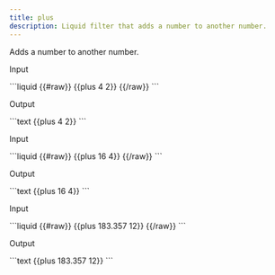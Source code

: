 ```yaml
---
title: plus
description: Liquid filter that adds a number to another number.
---
```

Adds a number to another number.
<p class="code-label">Input</p>
```liquid
{{#raw}}
{{plus 4 2}}
{{/raw}}
```
<p class="code-label">Output</p>
```text
{{plus 4 2}}
```
<p class="code-label">Input</p>
```liquid
{{#raw}}
{{plus 16 4}}
{{/raw}}
```
<p class="code-label">Output</p>
```text
{{plus 16 4}}
```
<p class="code-label">Input</p>
```liquid
{{#raw}}
{{plus 183.357 12}}
{{/raw}}
```
<p class="code-label">Output</p>
```text
{{plus 183.357 12}}
```
